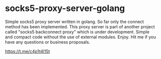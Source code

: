 # socks5-proxy-server-golang
Simple socks5 proxy server written in golang.
So far only the connect method has been implemented.
This proxy server is part of another project called "socks5 backconnect proxy" which is under development.
Simple and compact code without the use of external modules. Enjoy.
Hit me if you have any questions or business proposals.

https://t.me/c4p1t4l15t
